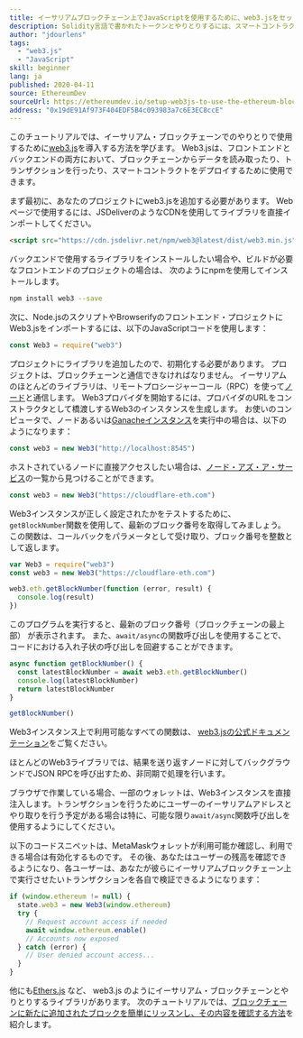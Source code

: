 ```yaml
---
title: イーサリアムブロックチェーン上でJavaScriptを使用するために、web3.jsをセットアップする方法
description: Solidity言語で書かれたトークンとやりとりするには、スマートコントラクトをどのように使用すればよいか
author: "jdourlens"
tags:
  - "web3.js"
  - "JavaScript"
skill: beginner
lang: ja
published: 2020-04-11
source: EthereumDev
sourceUrl: https://ethereumdev.io/setup-web3js-to-use-the-ethereum-blockchain-in-javascript/
address: "0x19dE91Af973F404EDF5B4c093983a7c6E3EC8ccE"
---
```


このチュートリアルでは、イーサリアム・ブロックチェーンでのやりとりで使用するために[web3.js](https://web3js.readthedocs.io/)を導入する方法を学びます。 Web3.jsは、フロントエンドとバックエンドの両方において、ブロックチェーンからデータを読み取ったり、トランザクションを行ったり、スマートコントラクトをデプロイするために使用できます。

まず最初に、あなたのプロジェクトにweb3.jsを追加する必要があります。 Webページで使用するには、JSDeliverのようなCDNを使用してライブラリを直接インポートしてください。

```html
<script src="https://cdn.jsdelivr.net/npm/web3@latest/dist/web3.min.js"></script>
```

バックエンドで使用するライブラリをインストールしたい場合や、ビルドが必要なフロントエンドのプロジェクトの場合は、 次のようにnpmを使用してインストールします。

```bash
npm install web3 --save
```

次に、Node.jsのスクリプトやBrowserifyのフロントエンド・プロジェクトにWeb3.jsをインポートするには、以下のJavaScriptコードを使用します：

```js
const Web3 = require("web3")
```

プロジェクトにライブラリを追加したので、初期化する必要があります。 プロジェクトは、ブロックチェーンと通信できなければなりません。 イーサリアムのほとんどのライブラリは、リモートプロシージャーコール（RPC）を使って[ノード](/developers/docs/nodes-and-clients/)と通信します。 Web3プロバイダを開始するには、プロバイダのURLをコンストラクタとして橋渡しするWeb3のインスタンスを生成します。 お使いのコンピュータで、ノードあるいは[Ganacheインスタンス](https://ethereumdev.io/testing-your-smart-contract-with-existing-protocols-ganache-fork/)を実行中の場合は、以下のようになります：

```js
const web3 = new Web3("http://localhost:8545")
```

ホストされているノードに直接アクセスしたい場合は、[ノード・アズ・ア・サービス](/developers/docs/nodes-and-clients/nodes-as-a-service)の一覧から見つけることができます。

```js
const web3 = new Web3("https://cloudflare-eth.com")
```

Web3インスタンスが正しく設定されたかをテストするために、 `getBlockNumber`関数を使用して、最新のブロック番号を取得してみましょう。 この関数は、コールバックをパラメータとして受け取り、ブロック番号を整数として返します。

```js
var Web3 = require("web3")
const web3 = new Web3("https://cloudflare-eth.com")

web3.eth.getBlockNumber(function (error, result) {
  console.log(result)
})
```

このプログラムを実行すると、最新のブロック番号（ブロックチェーンの最上部） が表示されます。 また、`await/async`の関数呼び出しを使用することで、コードにおける入れ子状の呼び出しを回避することができます。

```js
async function getBlockNumber() {
  const latestBlockNumber = await web3.eth.getBlockNumber()
  console.log(latestBlockNumber)
  return latestBlockNumber
}

getBlockNumber()
```

Web3インスタンス上で利用可能なすべての関数は、 [web3.jsの公式ドキュメンテーション](https://docs.web3js.org/)をご覧ください。

ほとんどのWeb3ライブラリでは、結果を送り返すノードに対してバックグラウンドでJSON RPCを呼び出すため、非同期で処理を行います。

<Divider />

ブラウザで作業している場合、一部のウォレットは、Web3インスタンスを直接注入します。トランザクションを行うためにユーザーのイーサリアムアドレスとやり取りを行う予定がある場合は特に、可能な限り`await/async`関数呼び出しを使用するようにしてください。

以下のコードスニペットは、MetaMaskウォレットが利用可能か確認し、利用できる場合は有効化するものです。 その後、あなたはユーザーの残高を確認できるようになり、各ユーザーは、あなたが彼らにイーサリアムブロックチェーン上で実行させたいトランザクションを各自で検証できるようになります：

```js
if (window.ethereum != null) {
  state.web3 = new Web3(window.ethereum)
  try {
    // Request account access if needed
    await window.ethereum.enable()
    // Accounts now exposed
  } catch (error) {
    // User denied account access...
  }
}
```

他にも[Ethers.js](https://docs.ethers.io/) など、 web3.js のようにイーサリアム・ブロックチェーンとやりとりするライブラリがあります。 次のチュートリアルでは、[ブロックチェーンに新たに追加されたブロックを簡単にリッスンし、その内容を確認する方法](https://ethereumdev.io/listening-to-new-transactions-happening-on-the-blockchain/)を紹介します。
